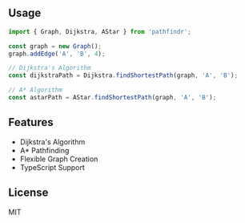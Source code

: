## Usage
```typescript
import { Graph, Dijkstra, AStar } from 'pathfindr';

const graph = new Graph();
graph.addEdge('A', 'B', 4);

// Dijkstra's Algorithm
const dijkstraPath = Dijkstra.findShortestPath(graph, 'A', 'B');

// A* Algorithm
const astarPath = AStar.findShortestPath(graph, 'A', 'B');
```

## Features
- Dijkstra's Algorithm
- A* Pathfinding
- Flexible Graph Creation
- TypeScript Support

## License
MIT
```